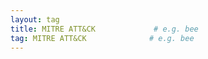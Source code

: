 ```yaml
---
layout: tag
title: MITRE ATT&CK             # e.g. bee
tag: MITRE ATT&CK              # e.g. bee
---
```


